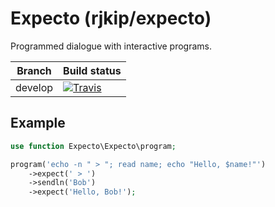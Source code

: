 Expecto (rjkip/expecto)
=======================

Programmed dialogue with interactive programs.

| Branch  | Build status |
|---------|--------------|
| develop | [![Travis](https://travis-ci.org/rjkip/expecto.svg?branch=develop)](https://travis-ci.org/rjkip/expecto) |

## Example

```php
use function Expecto\Expecto\program;

program('echo -n " > "; read name; echo "Hello, $name!"')
    ->expect(' > ')
    ->sendln('Bob')
    ->expect('Hello, Bob!');
```
